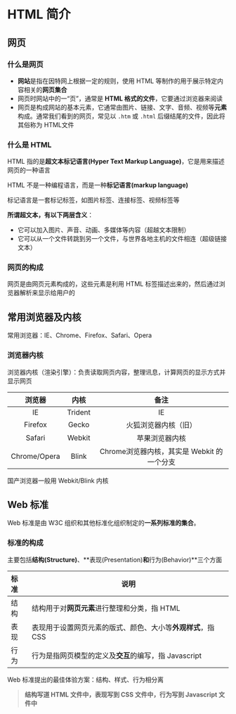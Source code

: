 # HTML 简介

## 网页

### 什么是网页

-   **网站**是指在因特网上根据一定的规则，使用 HTML 等制作的用于展示特定内容相关的**网页集合**
-   网页时网站中的一“页”，通常是 **HTML 格式的文件**，它要通过浏览器来阅读
-   网页是构成网站的基本元素，它通常由图片、链接、文字、音频、视频等**元素**构成。通常我们看到的网页，常见以 `.htm` 或 `.html` 后缀结尾的文件，因此将其俗称为 HTML文件

### 什么是 HTML

HTML 指的是**超文本标记语言(Hyper Text Markup Language)**，它是用来描述网页的一种语言

HTML 不是一种编程语言，而是一种**标记语言(markup language)**

标记语言是一套标记标签，如图片标签、连接标签、视频标签等

**所谓超文本，有以下两层含义**：

-   它可以加入图片、声音、动画、多媒体等内容（超越文本限制）
-   它可以从一个文件转跳到另一个文件，与世界各地主机的文件相连（超级链接文本）

### 网页的构成

网页是由网页元素构成的，这些元素是利用 HTML 标签描述出来的，然后通过浏览器解析来显示给用户的

## 常用浏览器及内核

常用浏览器：IE、Chrome、Firefox、Safari、Opera

### 浏览器内核

浏览器内核（渲染引擎）：负责读取网页内容，整理讯息，计算网页的显示方式并显示网页

|    浏览器    |  内核   |                    备注                    |
| :----------: | :-----: | :----------------------------------------: |
|      IE      | Trident |                     IE                     |
|   Firefox    |  Gecko  |            火狐浏览器内核（旧）            |
|    Safari    | Webkit  |               苹果浏览器内核               |
| Chrome/Opera |  Blink  | Chrome浏览器内核，其实是 Webkit 的一个分支 |

国产浏览器一般用 Webkit/Blink 内核

## Web 标准

Web 标准是由 W3C 组织和其他标准化组织制定的**一系列标准的集合**。

### 标准的构成

主要包括**结构(Structure)**、**表现(Presentation)**和**行为(Behavior)**三个方面

| 标准 | 说明                                                         |
| :--- | ------------------------------------------------------------ |
| 结构 | 结构用于对**网页元素**进行整理和分类，指 HTML                |
| 表现 | 表现用于设置网页元素的版式、颜色、大小等**外观样式**，指 CSS |
| 行为 | 行为是指网页模型的定义及**交互**的编写，指 Javascript        |

Web 标准提出的最佳体验方案：结构、样式、行为相分离

>   **结构写道 HTML 文件中，表现写到 CSS 文件中，行为写到 Javascript 文件中**